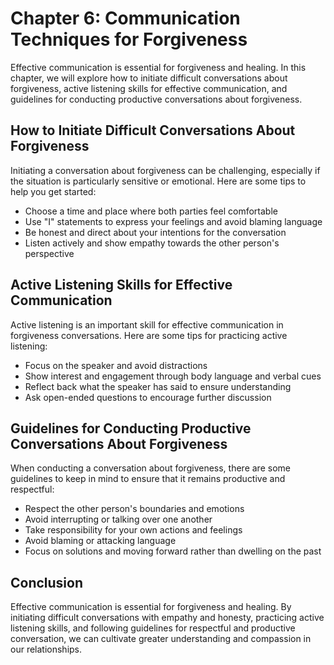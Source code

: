 Chapter 6: Communication Techniques for Forgiveness
===================================================

Effective communication is essential for forgiveness and healing. In this chapter, we will explore how to initiate difficult conversations about forgiveness, active listening skills for effective communication, and guidelines for conducting productive conversations about forgiveness.

How to Initiate Difficult Conversations About Forgiveness
---------------------------------------------------------

Initiating a conversation about forgiveness can be challenging, especially if the situation is particularly sensitive or emotional. Here are some tips to help you get started:

* Choose a time and place where both parties feel comfortable
* Use "I" statements to express your feelings and avoid blaming language
* Be honest and direct about your intentions for the conversation
* Listen actively and show empathy towards the other person's perspective

Active Listening Skills for Effective Communication
---------------------------------------------------

Active listening is an important skill for effective communication in forgiveness conversations. Here are some tips for practicing active listening:

* Focus on the speaker and avoid distractions
* Show interest and engagement through body language and verbal cues
* Reflect back what the speaker has said to ensure understanding
* Ask open-ended questions to encourage further discussion

Guidelines for Conducting Productive Conversations About Forgiveness
--------------------------------------------------------------------

When conducting a conversation about forgiveness, there are some guidelines to keep in mind to ensure that it remains productive and respectful:

* Respect the other person's boundaries and emotions
* Avoid interrupting or talking over one another
* Take responsibility for your own actions and feelings
* Avoid blaming or attacking language
* Focus on solutions and moving forward rather than dwelling on the past

Conclusion
----------

Effective communication is essential for forgiveness and healing. By initiating difficult conversations with empathy and honesty, practicing active listening skills, and following guidelines for respectful and productive conversation, we can cultivate greater understanding and compassion in our relationships.
